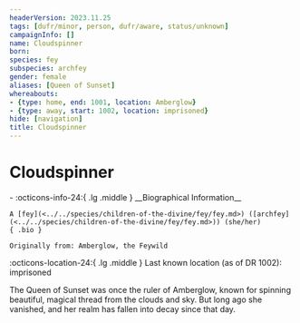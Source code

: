 ```yaml
---
headerVersion: 2023.11.25
tags: [dufr/minor, person, dufr/aware, status/unknown]
campaignInfo: []
name: Cloudspinner
born:
species: fey
subspecies: archfey
gender: female
aliases: [Queen of Sunset]
whereabouts:
- {type: home, end: 1001, location: Amberglow}
- {type: away, start: 1002, location: imprisoned}
hide: [navigation]
title: Cloudspinner
---
```

# Cloudspinner
<div class="grid cards ext-narrow-margin ext-one-column" markdown>
- :octicons-info-24:{ .lg .middle } __Biographical Information__

    A [fey](<../../species/children-of-the-divine/fey/fey.md>) ([archfey](<../../species/children-of-the-divine/fey/fey.md>)) (she/her)  
    { .bio }

    Originally from: Amberglow, the Feywild
</div>

:octicons-location-24:{ .lg .middle } Last known location (as of DR 1002): imprisoned


The Queen of Sunset was once the ruler of Amberglow, known for spinning beautiful, magical thread from the clouds and sky. But long ago she vanished, and her realm has fallen into decay since that day.  



